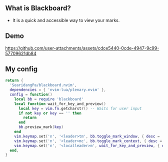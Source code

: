 ## What is Blackboard? 
* It is a quick and accessible way to view your marks. 

## Demo
https://github.com/user-attachments/assets/cdce5440-0cde-4947-9c99-57709621db84

## My config
```lua
return {
  'SearidangPa/blackboard.nvim',
  dependencies = { 'nvim-lua/plenary.nvim' },
  config = function()
    local bb = require 'blackboard'
    local function wait_for_key_and_preview()
      local key = vim.fn.getcharstr() -- Waits for user input
      if not key or key == '' then
        return
      end
      bb.preview_mark(key)
    end
    vim.keymap.set('n', '<leader>tm', bb.toggle_mark_window, { desc = '[T]oggle [M]ark list window' })
    vim.keymap.set('n', '<leader>mc', bb.toggle_mark_context, { desc = '[M]ark [C]ontext' })
    vim.keymap.set('n', '<localleader>m', wait_for_key_and_preview, { desc = 'Preview [M]ark' })
  end,
}
```

